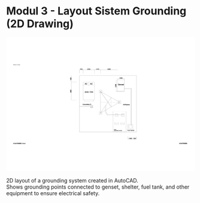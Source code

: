# Modul 3 - Layout Sistem Grounding (2D Drawing)

![Layout Sistem Grounding 2D](preview.jpg)

2D layout of a grounding system created in AutoCAD.  
Shows grounding points connected to genset, shelter, fuel tank, and other equipment to ensure electrical safety.
